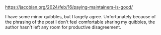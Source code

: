 https://jacobian.org/2024/feb/16/paying-maintainers-is-good/

I have some minor quibbles, but I largely agree. Unfortunately because of the phrasing of the post I don't feel comfortable sharing my quibbles, the author hasn't left any room for productive disagreement.